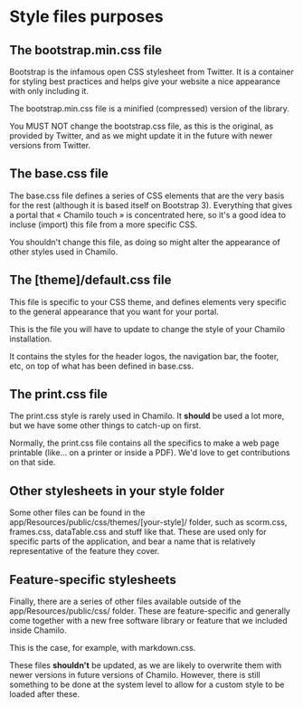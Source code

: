 # Style files purposes

## The bootstrap.min.css file

Bootstrap is the infamous open CSS stylesheet from Twitter. It is a container for styling best practices and helps give your website a nice appearance with only including it.

The bootstrap.min.css file is a minified \(compressed\) version of the library.

You MUST NOT change the bootstrap.css file, as this is the original, as provided by Twitter, and as we might update it in the future with newer versions from Twitter.

## The base.css file

The base.css file defines a series of CSS elements that are the very basis for the rest \(although it is based itself on Bootstrap 3\). Everything that gives a portal that « Chamilo touch » is concentrated here, so it's a good idea to incluse \(import\) this file from a more specific CSS.

You shouldn't change this file, as doing so might alter the appearance of other styles used in Chamilo.

## The \[theme\]/default.css file

This file is specific to your CSS theme, and defines elements very specific to the general appearance that you want for your portal.

This is the file you will have to update to change the style of your Chamilo installation.

It contains the styles for the header logos, the navigation bar, the footer, etc, on top of what has been defined in base.css.

## The print.css file

The print.css style is rarely used in Chamilo. It **should** be used a lot more, but we have some other things to catch-up on first.

Normally, the print.css file contains all the specifics to make a web page printable \(like... on a printer or inside a PDF\). We'd love to get contributions on that side.

## Other stylesheets in your style folder

Some other files can be found in the app/Resources/public/css/themes/\[your-style\]/ folder, such as scorm.css, frames.css, dataTable.css and stuff like that. These are used only for specific parts of the application, and bear a name that is relatively representative of the feature they cover.

## Feature-specific stylesheets

Finally, there are a series of other files available outside of the app/Resources/public/css/ folder. These are feature-specific and generally come together with a new free software library or feature that we included inside Chamilo.

This is the case, for example, with markdown.css.

These files **shouldn't** be updated, as we are likely to overwrite them with newer versions in future versions of Chamilo. However, there is still something to be done at the system level to allow for a custom style to be loaded after these.

